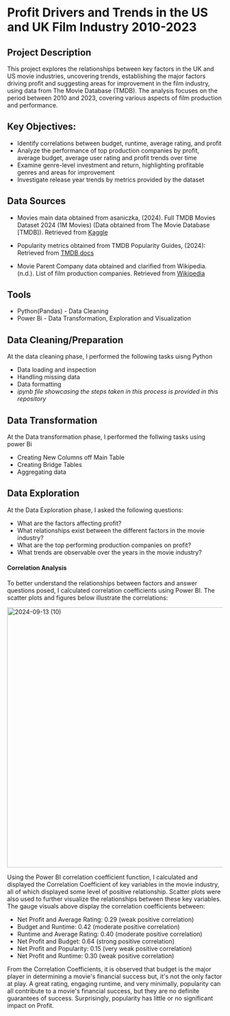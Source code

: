 # Profit Drivers and Trends in the US and UK Film Industry 2010-2023
## Project Description 
This project explores the relationships between key factors in the UK and US movie industries, uncovering trends, establishing the major factors driving profit and suggesting areas for improvement in the film industry, using data from The Movie Database (TMDB). The analysis focuses on the period between 2010 and 2023, covering various aspects of film production and performance.

## Key Objectives:

- Identify correlations between budget, runtime, average rating, and profit
- Analyze the performance of top production companies by profit, average budget, average user rating and profit trends over time
- Examine genre-level investment and return, highlighting profitable genres and areas for improvement
- Investigate release year trends by metrics provided by the dataset

## Data Sources
- Movies main data obtained from asaniczka, (2024). Full TMDB Movies Dataset 2024 (1M Movies) (Data obtained from The Movie Database [TMDB]). Retrieved from [Kaggle](https://www.kaggle.com/datasets/asaniczka/tmdb-movies-dataset-2023-930k-movies/data)

- Popularity metrics obtained from TMDB Popularity Guides, (2024): Retrieved from [TMDB docs](https://developer.themoviedb.org/docs/popularity-and-trending#tv-shows)

- Movie Parent Company data obtained and clarified from Wikipedia. (n.d.). List of film production companies. Retrieved from [Wikipedia](https://en.wikipedia.org/wiki/List_of_film_production_companies)

## Tools
- Python(Pandas) - Data Cleaning 
- Power Bi - Data Transformation, Exploration and Visualization

## Data Cleaning/Preparation
At the data cleaning phase, I performed the following tasks uisng Python
- Data loading and inspection
- Handling missing data
- Data formatting
- *ipynb file showcasing the steps taken in this process is provided in this repository*

## Data Transformation
At the Data transformation phase, I performed the follwing tasks using power Bi
- Creating New Columns off Main Table
- Creating Bridge Tables
- Aggregating data

## Data Exploration
At the Data Exploration phase, I asked the following questions:
  - What are the factors affecting profit?
  - What relationships exist between the different factors in the movie industry?
  - What are the top performing production companies on profit?
  - What trends are observable over the years in the movie industry?   
#### Correlation Analysis
  To better understand the relationships between factors and answer questions posed, I calculated correlation coefficients using Power BI. The scatter plots and figures 
  below illustrate the correlations:
  
  <img width="608" alt="2024-09-13 (10)" src="https://github.com/user-attachments/assets/204c374a-bd76-442a-a64a-68658b1c45bd">

  
  Using the Power BI correlation coefficient function, I calculated and displayed the Correlation Coefficient of key variables in the movie industry, all of which displayed some level of positive relationship. Scatter plots were also used to further visualize the relationships between these key variables. The gauge visuals above display the correlation coefficients between:
  - Net Profit and Average Rating: 0.29 (weak positive correlation)
  - Budget and Runtime: 0.42 (moderate positive correlation)
  - Runtime and Average Rating: 0.40 (moderate positive correlation)
  - Net Profit and Budget: 0.64 (strong positive correlation)
  - Net Profit and Popularity: 0.15 (very weak positive correlation)
  - Net Profit and Runtime: 0.30 (weak positive correlation)

From the Correlation Coefficients, it is observed that budget is the major player in determining a movie's financial success but, it's not the only factor at play. A great rating, engaging runtime, and very minimally, popularity can all contribute to a movie's financial success, but they are no definite guarantees of success. Surprisingly, popularity has little or no significant impact on Profit.




